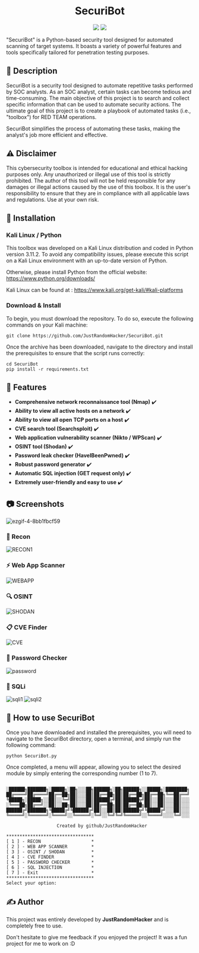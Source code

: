 # <div align="center"> SecuriBot
<p align="center">
  <img src="https://img.shields.io/badge/python-v3.11.2-green">
  <img src="https://img.shields.io/badge/version-1.0-blue">
  <p>

"SecuriBot" is a Python-based security tool designed for automated scanning of target systems. It boasts a variety of powerful features and tools specifically tailored for penetration testing purposes.

## 📢 Description

SecuriBot is a security tool designed to automate repetitive tasks performed by SOC analysts. As an SOC analyst, certain tasks can become tedious and time-consuming. The main objective of this project is to search and collect specific information that can be used to automate security actions. The ultimate goal of this project is to create a playbook of automated tasks (i.e., "toolbox") for RED TEAM operations. 

SecuriBot simplifies the process of automating these tasks, making the analyst's job more efficient and effective.

## ⚠️ Disclaimer
This cybersecurity toolbox is intended for educational and ethical hacking purposes only. Any unauthorized or illegal use of this tool is strictly prohibited. The author of this tool will not be held responsible for any damages or illegal actions caused by the use of this toolbox. It is the user's responsibility to ensure that they are in compliance with all applicable laws and regulations. Use at your own risk.

## 📁 Installation 

### Kali Linux / Python 
This toolbox was developed on a Kali Linux distribution and coded in Python version 3.11.2. 
To avoid any compatibility issues, please execute this script on a Kali Linux environment with an up-to-date version of Python.

Otherwise, please install Python from the official website: https://www.python.org/downloads/

Kali Linux can be found at : https://www.kali.org/get-kali/#kali-platforms

### Download & Install 
To begin, you must download the repository. To do so, execute the following commands on your Kali machine:
```
git clone https://github.com/JustRandomHacker/SecuriBot.git
```
Once the archive has been downloaded, navigate to the directory and install the prerequisites to ensure that the script runs correctly:
```
cd SecuriBot
pip install -r requirements.txt
```
## 🎯 Features 
- <strong>Comprehensive network reconnaissance tool (Nmap)</strong> ✔️
- <strong>Ability to view all active hosts on a network</strong> ✔️
- <strong>Ability to view all open TCP ports on a host</strong> ✔️
- <strong>CVE search tool (Searchsploit)</strong> ✔️
- <strong>Web application vulnerability scanner (Nikto / WPScan)</strong> ✔️
- <strong>OSINT tool (Shodan)</strong> ✔️
- <strong>Password leak checker (HaveIBeenPwned)</strong> ✔️
- <strong>Robust password generator</strong> ✔️
- <strong>Automatic SQL injection (GET request only)</strong> ✔️
- <strong>Extremely user-friendly and easy to use</strong> ✔️

## 📷 Screenshots
![ezgif-4-8bb1fbcf59](https://github.com/JustRandomHacker/SecuriBot/assets/120188003/f01856a2-2f09-46db-bb8e-dda5df5447d8)

### 👀 Recon 
![RECON1](https://github.com/JustRandomHacker/SecuriBot/assets/120188003/7f057716-3070-4d86-ae7b-224b081340ba)
### ⚡ Web App Scanner
![WEBAPP](https://github.com/JustRandomHacker/SecuriBot/assets/120188003/a716ba2a-3bff-47a0-aad9-71b3ead33087)
### 🔍 OSINT
![SHODAN](https://github.com/JustRandomHacker/SecuriBot/assets/120188003/4170da10-f7c2-4ec2-9bb1-87db50249d5b)
### 📋 CVE Finder
![CVE](https://github.com/JustRandomHacker/SecuriBot/assets/120188003/b9bd6f6a-3727-49c2-a054-63bb2fb79f0e)
### 🔑 Password Checker
![password](https://github.com/JustRandomHacker/SecuriBot/assets/120188003/8e80e8e6-a03a-40c9-a583-a37da09b15f3)
### 💉 SQLi 
![sqli1](https://github.com/JustRandomHacker/SecuriBot/assets/120188003/ca0386e5-21df-448f-aad7-5a54430e32f8)
![sqli2](https://github.com/JustRandomHacker/SecuriBot/assets/120188003/d785fc1e-6a36-420c-9f01-418f8f883e49)

## 📝 How to use SecuriBot
Once you have downloaded and installed the prerequisites, you will need to navigate to the SecuriBot directory, open a terminal, and simply run the following command:
```
python SecuriBot.py
```
Once completed, a menu will appear, allowing you to select the desired module by simply entering the corresponding number (1 to 7).

```
           
░██████╗███████╗░█████╗░██╗░░░██╗██████╗░██╗██████╗░░█████╗░████████╗
██╔════╝██╔════╝██╔══██╗██║░░░██║██╔══██╗██║██╔══██╗██╔══██╗╚══██╔══╝
╚█████╗░█████╗░░██║░░╚═╝██║░░░██║██████╔╝██║██████╦╝██║░░██║░░░██║░░░
░╚═══██╗██╔══╝░░██║░░██╗██║░░░██║██╔══██╗██║██╔══██╗██║░░██║░░░██║░░░
██████╔╝███████╗╚█████╔╝╚██████╔╝██║░░██║██║██████╦╝╚█████╔╝░░░██║░░░
╚═════╝░╚══════╝░╚════╝░░╚═════╝░╚═╝░░╚═╝╚═╝╚═════╝░░╚════╝░░░░╚═╝░░░  

                   Created by github/JustRandomHacker

*********************************
[ 1 ] - RECON                   *
[ 2 ] - WEB APP SCANNER         *
[ 3 ] - OSINT / SHODAN          *
[ 4 ] - CVE FINDER              *
[ 5 ] - PASSWORD CHECKER        *
[ 6 ] - SQL INJECTION           *
[ 7 ] - Exit                    *
*********************************
Select your option: 
```
## ✍️ Author
This project was entirely developed by <strong>JustRandomHacker</strong> and is completely free to use.

Don't hesitate to give me feedback if you enjoyed the project! It was a fun project for me to work on :D
